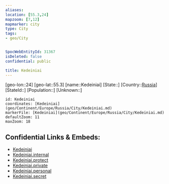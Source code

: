```yaml
---
aliases: 
location: [55.3,24]
mapzoom: [7,12] 
mapmarker: city 
type: City
tags:
- geo/City


SpocWebEntityId: 31367
isDeleted: false
confidential: public

title: Kedeiniai
---
```

[geo-lon::24]
[geo-lat::55.3]
[name::Kedeiniai]
[State::]
[Country::[Russia](geo/Continent/Europe/Russia.md)]
[StateId::]
[Population::]
[Unknown::]


```leaflet
id: Kedeiniai
coordinates: [Kedeiniai](geo/Continent/Europe/Russia/City/Kedeiniai.md)
markerFile: [Kedeiniai](geo/Continent/Europe/Russia/City/Kedeiniai.md)
defaultZoom: 11 
maxZoom: 18
```


## Confidential Links & Embeds: 
- [Kedeiniai](../../../../../../_public/geo/Continent/Europe/Russia/City/Kedeiniai.md) 
- [Kedeiniai.internal](../../../../../../_internal/geo/Continent/Europe/Russia/City/Kedeiniai.internal.md) 
- [Kedeiniai.protect](../../../../../../_protect/geo/Continent/Europe/Russia/City/Kedeiniai.protect.md) 
- [Kedeiniai.private](../../../../../../_private/geo/Continent/Europe/Russia/City/Kedeiniai.private.md) 
- [Kedeiniai.personal](../../../../../../_personal/geo/Continent/Europe/Russia/City/Kedeiniai.personal.md) 
- [Kedeiniai.secret](../../../../../../_secret/geo/Continent/Europe/Russia/City/Kedeiniai.secret.md) 
